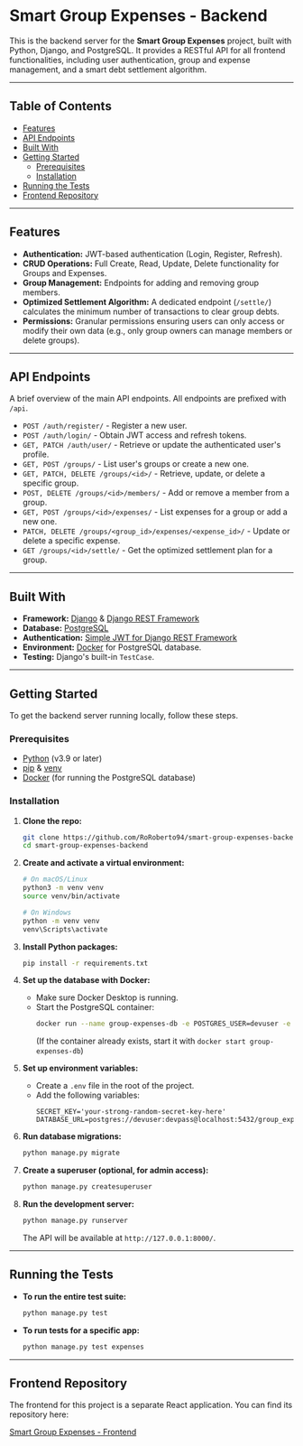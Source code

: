 # Smart Group Expenses - Backend

This is the backend server for the **Smart Group Expenses** project, built with Python, Django, and PostgreSQL. It provides a RESTful API for all frontend functionalities, including user authentication, group and expense management, and a smart debt settlement algorithm.

---

## Table of Contents
- [Features](#features)
- [API Endpoints](#api-endpoints)
- [Built With](#built-with)
- [Getting Started](#getting-started)
  - [Prerequisites](#prerequisites)
  - [Installation](#installation)
- [Running the Tests](#running-the-tests)
- [Frontend Repository](#frontend-repository)

---

## Features

- **Authentication:** JWT-based authentication (Login, Register, Refresh).
- **CRUD Operations:** Full Create, Read, Update, Delete functionality for Groups and Expenses.
- **Group Management:** Endpoints for adding and removing group members.
- **Optimized Settlement Algorithm:** A dedicated endpoint (`/settle/`) calculates the minimum number of transactions to clear group debts.
- **Permissions:** Granular permissions ensuring users can only access or modify their own data (e.g., only group owners can manage members or delete groups).

---

## API Endpoints

A brief overview of the main API endpoints. All endpoints are prefixed with `/api`.

- `POST /auth/register/` - Register a new user.
- `POST /auth/login/` - Obtain JWT access and refresh tokens.
- `GET, PATCH /auth/user/` - Retrieve or update the authenticated user's profile.
- `GET, POST /groups/` - List user's groups or create a new one.
- `GET, PATCH, DELETE /groups/<id>/` - Retrieve, update, or delete a specific group.
- `POST, DELETE /groups/<id>/members/` - Add or remove a member from a group.
- `GET, POST /groups/<id>/expenses/` - List expenses for a group or add a new one.
- `PATCH, DELETE /groups/<group_id>/expenses/<expense_id>/` - Update or delete a specific expense.
- `GET /groups/<id>/settle/` - Get the optimized settlement plan for a group.

---

## Built With

- **Framework:** [Django](https://www.djangoproject.com/) & [Django REST Framework](https://www.django-rest-framework.org/)
- **Database:** [PostgreSQL](https://www.postgresql.org/)
- **Authentication:** [Simple JWT for Django REST Framework](https://django-rest-framework-simplejwt.readthedocs.io/)
- **Environment:** [Docker](https://www.docker.com/) for PostgreSQL database.
- **Testing:** Django's built-in `TestCase`.

---

## Getting Started

To get the backend server running locally, follow these steps.

### Prerequisites

- [Python](https://www.python.org/) (v3.9 or later)
- [pip](https://pip.pypa.io/en/stable/) & [venv](https://docs.python.org/3/library/venv.html)
- [Docker](https://www.docker.com/) (for running the PostgreSQL database)

### Installation

1.  **Clone the repo:**
    ```sh
    git clone https://github.com/RoRoberto94/smart-group-expenses-backend
    cd smart-group-expenses-backend
    ```

2.  **Create and activate a virtual environment:**
    ```sh
    # On macOS/Linux
    python3 -m venv venv
    source venv/bin/activate

    # On Windows
    python -m venv venv
    venv\Scripts\activate
    ```

3.  **Install Python packages:**
    ```sh
    pip install -r requirements.txt
    ```

4.  **Set up the database with Docker:**
    - Make sure Docker Desktop is running.
    - Start the PostgreSQL container:
      ```sh
      docker run --name group-expenses-db -e POSTGRES_USER=devuser -e POSTGRES_PASSWORD=devpass -e POSTGRES_DB=group_expenses_db -p 5432:5432 -d postgres
      ```
      (If the container already exists, start it with `docker start group-expenses-db`)

5.  **Set up environment variables:**
    - Create a `.env` file in the root of the project.
    - Add the following variables:
      ```env
      SECRET_KEY='your-strong-random-secret-key-here'
      DATABASE_URL=postgres://devuser:devpass@localhost:5432/group_expenses_db
      ```

6.  **Run database migrations:**
    ```sh
    python manage.py migrate
    ```

7.  **Create a superuser (optional, for admin access):**
    ```sh
    python manage.py createsuperuser
    ```

8.  **Run the development server:**
    ```sh
    python manage.py runserver
    ```
    The API will be available at `http://127.0.0.1:8000/`.

---

## Running the Tests

- **To run the entire test suite:**
  ```sh
  python manage.py test
  ```
- **To run tests for a specific app:**
  ```sh
  python manage.py test expenses
  ```
---

## Frontend Repository
The frontend for this project is a separate React application. You can find its repository here:

[Smart Group Expenses - Frontend](https://github.com/RoRoberto94/smart-group-expenses-frontend)